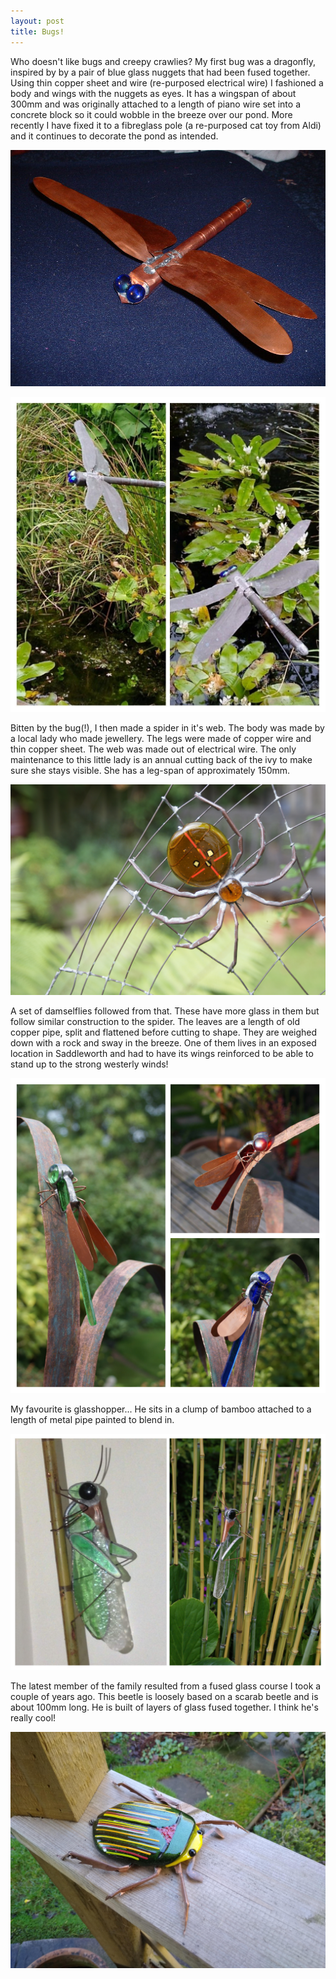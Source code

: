 ```yaml
---
layout: post
title: Bugs!
---
```


Who doesn't like bugs and creepy crawlies? My first bug was a dragonfly, inspired by by a pair of blue glass nuggets that had been fused together. Using thin copper sheet and wire (re-purposed electrical wire) I fashioned a body and wings with the nuggets as eyes. It has a wingspan of about 300mm and was originally attached to a length of piano wire set into a concrete block so it could wobble in the breeze over our pond. More recently I have fixed it to a fibreglass pole (a re-purposed cat toy from Aldi) and it continues to decorate the pond as intended. 

![New Dragonfly](https://github.com/Harrysdad2/Harrysdad2.github.io/blob/master/images/Dragonfly%20new.jpg?raw=true)

![Dragonfly](https://github.com/Harrysdad2/Harrysdad2.github.io/blob/master/images/Dragonfly.jpg?raw=true)

Bitten by the bug(!), I then made a spider in it's web. The body was made by a local lady who made jewellery. The legs were made of copper wire and thin copper sheet. The web was made out of electrical wire. The only maintenance to this little lady is an annual cutting back of the ivy to make sure she stays visible. She has a leg-span of approximately 150mm.

![Spider](https://github.com/Harrysdad2/Harrysdad2.github.io/blob/master/images/Spider.jpg?raw=true)

A set of damselflies followed from that. These have more glass in them but follow similar construction to the spider. The leaves are a length of old copper pipe, split and flattened before cutting to shape. They are weighed down with a rock and sway in the breeze. One of them lives in an exposed location in Saddleworth and had to have its wings reinforced to be able to stand up to the strong westerly winds!

![Damselflies](https://github.com/Harrysdad2/Harrysdad2.github.io/blob/master/images/Damselfly.jpg?raw=true)

My favourite is glasshopper... He sits in a clump of bamboo attached to a length of metal pipe painted to blend in. 

![Glasshopper](https://github.com/Harrysdad2/Harrysdad2.github.io/blob/master/images/Glasshopper-COLLAGE.jpg?raw=true)

The latest member of the family resulted from a fused glass course I took a couple of years ago. This beetle is loosely based on a scarab beetle and is about 100mm long. He is built of layers of glass fused together. I think he's really cool!

![Scarab](https://github.com/Harrysdad2/Harrysdad2.github.io/blob/master/images/scarab.jpg?raw=true)
